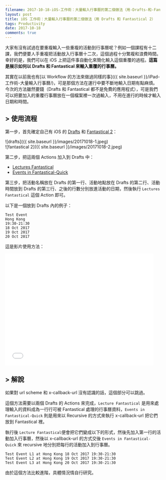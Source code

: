 ```yaml
---
filename: 2017-10-18-iOS-工作術：大量輸入行事曆的第二個做法（用-Drafts-和-Fantastical-2）.md
layout: post
title: iOS 工作術：大量輸入行事曆的第二個做法（用 Drafts 和 Fantastical 2）
tags: Productivity
date: 2017-10-18
comments: true
---
```


大家有沒有試過在要重複輸入一些重複的活動到行事曆呢？例如一個課程有十二課，我們便要人手重複把活動放入行事曆十二次，這個過程十分繁複和浪費時間。  
幸好的是，我們可以在 iOS 上把這件事自動化來簡化輸入這個重覆的過程。**這篇是展示如何以 Drafts 和 Fantastical 來輸入重覆的行事曆。**

其實在以前我也有[以 Workflow 的方法來做過同樣的事]({{ site.baseurl }}/iPad-工作術-大量輸入行事曆/)，可是那個方法在運行中要不斷地輸入日期有點麻煩。今次的方法雖然要錢（Drafts 和 Fantastical 都不是免費的應用程式），可是我們可以把要加入的重覆行事曆放在一個檔案裡一次過輸入，不用在進行的時候才輸入日期和時間。

## > 使用流程

第一步，首先確定自己有 iOS 的 [Drafts](http://agiletortoise.com/drafts/) 和 [Fantastical 2](https://flexibits.com/fantastical-iphone)：

![drafts]({{ site.baseurl }}/images/20171018-1.jpeg)  
![fantastical 2]({{ site.baseurl }}/images/20171018-2.jpeg)

第二步，把這兩個 Actions 加入到 Drafts 中：

* [Lectures Fantastical](https://drafts4-actions.agiletortoise.com/a/2Gl)
* [Events in Fantastical-Quick](https://drafts4-actions.agiletortoise.com/a/2Gm)

第三步，把活動名稱放在 Drafts 的第一行、活動地點放在 Drafts 的第二行、活動時間放到 Drafts 的第三行、之後的行數分別放進活動的日期，然後執行 `Lectures Fantastical`  這個 Action 即可。

以下是一個放到 Drafts 內的例子：

```
Test Event
Hong Kong
19:30-21:30
18 Oct 2017
19 Oct 2017
20 Oct 2017
```

這是影片使用方法：

<iframe width="480" height="360" src="{{ site.baseurl }}/images/20171018-1.mov" volume="0" frameborder="0"> </iframe>

## > 解說

如果對 url scheme 和 x-callback-url 沒有認識的話，這個部分可以跳過。

這個方法需要以兩個 Drafts 的 Actions 來完成，`Lecture Fantastical` 是用來處理輸入的資料成為一行行可被 Fantastical 處理的行事曆資料，`Events in Fantastical-Quick` 則是用來以 Recursive 的方式來執行 x-callback-url 把它們放到 Fantastical 裡。

執行後 `Lecture Fantastical`便會把它們變成以下的形式，然後先加入第一行的活動加入行事曆，然後以 x-callback-url 的方式交後 `Events in Fantastical-Quick` 來 recursive 地分別把每行的活動加入到行事曆。

```
Test Event L1 at Hong Kong 18 Oct 2017 19:30-21:30
Test Event L2 at Hong Kong 19 Oct 2017 19:30-21:30
Test Event L3 at Hong Kong 20 Oct 2017 19:30-21:30
```

由於這個方法比較進階，具體情況情自行研究。

